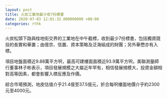 ```yaml
---
layout: post
title: 火炭工業地最少收7份標書
date: 2020-07-03 12:01:32.000000000 +08:00
categories: rthk
---
```


火炭松頭下路與桂地街交界的工業地在中午截標，收到最少7份標書，包括獨資競投的長實和華置；由億京、信置、資本策略及泛海組成的財團；另外華懋亦有入標。

項目地盤面積近9.88萬平方呎，最高可建樓面面積近93.9萬平方呎。美聯測量師行董事林子彬表示，項目發展規模之大屬近年罕有，相信發展規模大，投資金額相對高等因素，都會影響入標反應及作價。

綜合市場預測，地皮估值介乎21.4億至37.5億元，折合每呎樓面地價介乎約2300元至4000元。
